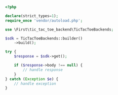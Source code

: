 <!-- Start SDK Example Usage -->
```php
<?php

declare(strict_types=1);
require_once 'vendor/autoload.php';

use \First\tic_tac_toe_backend\TicTacToeBackends;

$sdk = TicTacToeBackends::builder()
    ->build();

try {
    $response = $sdk->get();

    if ($response->body !== null) {
        // handle response
    }
} catch (Exception $e) {
    // handle exception
}
```
<!-- End SDK Example Usage -->